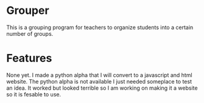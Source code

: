 # Grouper

This is a grouping program for teachers to organize students into a certain number of groups.

# Features

None yet. I made a python alpha that I will convert to a javascript and html website.
The python alpha is not available I just needed someplace to test an idea. It worked but looked terrible so I am working on making it a website so it is fesable to use.